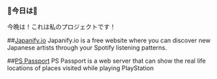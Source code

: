 ### 🌸今日は🌸
今晩は！これは私のプロジェクトです！

##[Japanify.io](https://japanify.io/)
Japanify.io is a free website where you can discover new Japanese artists through your Spotify listening patterns.

##[PS Passport](http://www.pspassport.net/)
PS Passport is a web server that can show the real life locations of places visited while playing PlayStation

